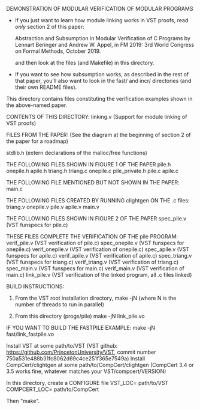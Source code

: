 DEMONSTRATION OF MODULAR VERIFICATION OF MODULAR PROGRAMS

 * If you just want to learn how module linking works in VST proofs,
   read _only_ section 2 of this paper:

   Abstraction and Subsumption in Modular Verification of C Programs
    by Lennart Beringer and Andrew W. Appel,
    in FM 2019: 3rd World Congress on Formal Methods, October 2019.

   and then look at the files (and Makefile) in this directory.

 * If you want to see how subsumption works, as described
   in the rest of that paper, you'll also want to look in the
   fast/   and  incr/ directories (and their own README files).
  
This directory contains files constituting the verification examples
shown in the above-named paper.

CONTENTS OF THIS DIRECTORY:
linking.v  (Support for module linking of VST proofs)

FILES FROM THE PAPER:
(See the diagram at the beginning of section 2 of the paper for a roadmap)

stdlib.h  (extern declarations of the malloc/free functions)

THE FOLLOWING FILES SHOWN IN FIGURE 1 OF THE PAPER
pile.h
onepile.h
apile.h
triang.h
triang.c
onepile.c
pile_private.h
pile.c
apile.c

THE FOLLOWING FILE MENTIONED BUT NOT SHOWN IN THE PAPER:
main.c

THE FOLLOWING FILES CREATED BY RUNNING clightgen ON THE .c files:
triang.v
onepile.v
pile.v
apile.v
main.v

THE FOLLOWING FILES SHOWN IN FIGURE 2 OF THE PAPER
spec_pile.v  (VST funspecs for pile.c)

THESE FILES COMPLETE THE VERIFICATION OF THE pile PROGRAM:
verif_pile.v (VST verification of pile.c)
spec_onepile.v (VST funspecs for onepile.c)
verif_onepile.v (VST verification of onepile.c)
spec_apile.v (VST funspecs for apile.c)
verif_apile.v (VST verification of apile.c)
spec_triang.v (VST funspecs for triang.c)
verif_triang.v (VST verification of triang.c)
spec_main.v (VST funspecs for main.c)
verif_main.v (VST verification of main.c)
link_pile.v (VST verification of the linked program, all .c files linked)

BUILD INSTRUCTIONS:
1.  From the VST root installation directory,
make -jN     (where N is the number of threads to run in parallel)

2.  From this directory (progs/pile)
make -jN link_pile.vo

IF YOU WANT TO BUILD THE FASTPILE EXAMPLE:
make -jN fast/link_fastpile.vo

Install VST at some  path/to/VST
  (VST github: https://github.com/PrincetonUniversity/VST, commit number 750a531e488b31fc8062d69c4ce251f365e7549a)
Install CompCert/clightgen at some   path/to/CompCert/clightgen
  (CompCert 3.4 or 3.5 works fine, whatever matches your VST/compcert/VERSION)

In this directory, create a CONFIGURE file 
VST_LOC= path/to/VST
COMPCERT_LOC= path/to/CompCert

Then "make".

